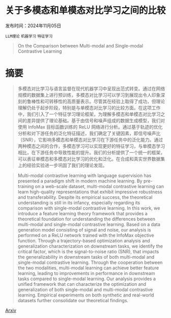 # 关于多模态和单模态对比学习之间的比较

发布时间：2024年11月05日

`LLM理论` `机器学习` `特征学习`

> On the Comparison between Multi-modal and Single-modal Contrastive Learning

# 摘要

> 多模态对比学习与语言监督在现代机器学习中呈现出范式转变。通过在网络规模的数据集上进行预训练，多模态对比学习可以学习到展现出令人印象深刻的鲁棒性和可转移性的高质量表示。尽管其在经验上取得了成功，但理论理解仍处于起步阶段，特别是与单模态对比学习的比较方面。在这项工作中，我们引入了一个特征学习理论框架，为理解多模态和单模态对比学习之间的差异提供了理论基础。基于由信号和噪声组成的数据生成模型，我们对使用 InfoMax 目标函数训练的 ReLU 网络进行分析。通过基于轨迹的优化分析和对下游任务的泛化特征描述，我们确定了关键因素，即信号噪声比（SNR），它影响多模态和单模态对比学习在下游任务中的泛化能力。通过两种模态之间的合作，多模态学习可以实现更好的特征学习，与单模态学习相比，在下游任务中导致性能的提升。我们的分析提供了一个统一的框架，可以表征单模态和多模态对比学习的优化和泛化。在合成和真实世界数据集上的经验实验进一步巩固了我们的理论发现。

> Multi-modal contrastive learning with language supervision has presented a paradigm shift in modern machine learning. By pre-training on a web-scale dataset, multi-modal contrastive learning can learn high-quality representations that exhibit impressive robustness and transferability. Despite its empirical success, the theoretical understanding is still in its infancy, especially regarding its comparison with single-modal contrastive learning. In this work, we introduce a feature learning theory framework that provides a theoretical foundation for understanding the differences between multi-modal and single-modal contrastive learning. Based on a data generation model consisting of signal and noise, our analysis is performed on a ReLU network trained with the InfoMax objective function. Through a trajectory-based optimization analysis and generalization characterization on downstream tasks, we identify the critical factor, which is the signal-to-noise ratio (SNR), that impacts the generalizability in downstream tasks of both multi-modal and single-modal contrastive learning. Through the cooperation between the two modalities, multi-modal learning can achieve better feature learning, leading to improvements in performance in downstream tasks compared to single-modal learning. Our analysis provides a unified framework that can characterize the optimization and generalization of both single-modal and multi-modal contrastive learning. Empirical experiments on both synthetic and real-world datasets further consolidate our theoretical findings.

[Arxiv](https://arxiv.org/abs/2411.02837)